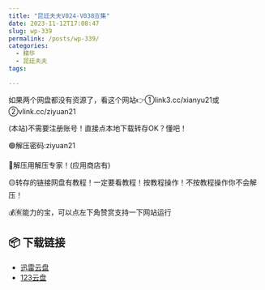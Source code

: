 ```yaml
---
title: "昆廷夫夫V024-V038🈴集"
date: 2023-11-12T17:08:47
slug: wp-339
permalink: /posts/wp-339/
categories:
  - 精华
  - 昆廷夫夫
tags:

---
```


如果两个网盘都没有资源了，看这个网站👉①link3.cc/xianyu21或②vlink.cc/ziyuan21

(本站)不需要注册账号！直接点本地下载转存OK？懂吧！

🟢解压密码:ziyuan21

🔵解压用解压专家！(应用商店有)

🟡转存的链接网盘有教程！一定要看教程！按教程操作！不按教程操作你不会解压！

💰🈶能力的宝，可以点左下角赞赏支持一下网站运行

## 📦 下载链接
- [迅雷云盘](https://blziyuan21.com/pay-download/339?key=2f7bd1914a&down_id=0)
- [123云盘](https://blziyuan21.com/pay-download/339?key=2f7bd1914a&down_id=1)

